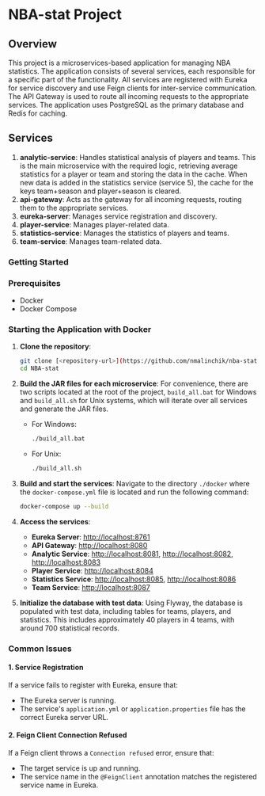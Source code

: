 # NBA-stat Project

## Overview
This project is a microservices-based application for managing NBA statistics. The application consists of several services, each responsible for a specific part of the functionality. All services are registered with Eureka for service discovery and use Feign clients for inter-service communication. The API Gateway is used to route all incoming requests to the appropriate services. The application uses PostgreSQL as the primary database and Redis for caching.

## Services

1. **analytic-service**: Handles statistical analysis of players and teams. This is the main microservice with the required logic, retrieving average statistics for a player or team and storing the data in the cache. When new data is added in the statistics service (service 5), the cache for the keys team+season and player+season is cleared.
2. **api-gateway**: Acts as the gateway for all incoming requests, routing them to the appropriate services.
3. **eureka-server**: Manages service registration and discovery.
4. **player-service**: Manages player-related data.
5. **statistics-service**: Manages the statistics of players and teams.
6. **team-service**: Manages team-related data.

### Getting Started

### Prerequisites
- Docker
- Docker Compose

### Starting the Application with Docker

1. **Clone the repository**:
   ```bash
   git clone [<repository-url>](https://github.com/nmalinchik/nba-stat.git)
   cd NBA-stat
   ```

2. **Build the JAR files for each microservice**:
   For convenience, there are two scripts located at the root of the project, `build_all.bat` for Windows and `build_all.sh` for Unix systems, which will iterate over all services and generate the JAR files.
   - For Windows:
     ```bash
     ./build_all.bat
     ```
   - For Unix:
     ```bash
     ./build_all.sh
     ```

3. **Build and start the services**:
   Navigate to the directory `./docker` where the `docker-compose.yml` file is located and run the following command:
   ```bash
   docker-compose up --build
   ```

4. **Access the services**:
   - **Eureka Server**: [http://localhost:8761](http://localhost:8761)
   - **API Gateway**: [http://localhost:8080](http://localhost:8080)
   - **Analytic Service**: [http://localhost:8081](http://localhost:8081), [http://localhost:8082](http://localhost:8082), [http://localhost:8083](http://localhost:8083)
   - **Player Service**: [http://localhost:8084](http://localhost:8084)
   - **Statistics Service**: [http://localhost:8085](http://localhost:8085), [http://localhost:8086](http://localhost:8086)
   - **Team Service**: [http://localhost:8087](http://localhost:8087)


5. **Initialize the database with test data**:
   Using Flyway, the database is populated with test data, including tables for teams, players, and statistics. This includes approximately 40 players in 4 teams, with around 700 statistical records.

### Common Issues

#### 1. Service Registration
If a service fails to register with Eureka, ensure that:
- The Eureka server is running.
- The service's `application.yml` or `application.properties` file has the correct Eureka server URL.

#### 2. Feign Client Connection Refused
If a Feign client throws a `Connection refused` error, ensure that:
- The target service is up and running.
- The service name in the `@FeignClient` annotation matches the registered service name in Eureka.
